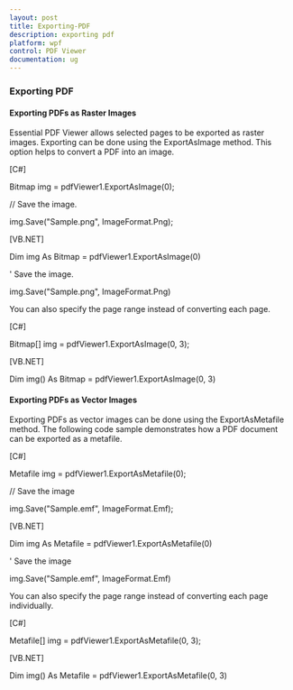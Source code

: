 ```yaml
---
layout: post
title: Exporting-PDF 
description: exporting pdf 
platform: wpf
control: PDF Viewer
documentation: ug
---
```


### Exporting PDF

#### Exporting PDFs as Raster Images

Essential PDF Viewer allows selected pages to be exported as raster images. Exporting can be done using the ExportAsImage method. This option helps to convert a PDF into an image.

[C#]

Bitmap img = pdfViewer1.ExportAsImage(0);



// Save the image.

img.Save("Sample.png", ImageFormat.Png);



[VB.NET]

Dim img As Bitmap = pdfViewer1.ExportAsImage(0)



' Save the image.

img.Save("Sample.png", ImageFormat.Png)



You can also specify the page range instead of converting each page.

[C#]

Bitmap[] img = pdfViewer1.ExportAsImage(0, 3);



[VB.NET]

Dim img() As Bitmap = pdfViewer1.ExportAsImage(0, 3)

#### Exporting PDFs as Vector Images

Exporting PDFs as vector images can be done using the ExportAsMetafile method. The following code sample demonstrates how a PDF document can be exported as a metafile.

[C#]

Metafile img = pdfViewer1.ExportAsMetafile(0);



// Save the image

img.Save("Sample.emf", ImageFormat.Emf);



[VB.NET]

Dim img As Metafile = pdfViewer1.ExportAsMetafile(0)



' Save the image

img.Save("Sample.emf", ImageFormat.Emf)



You can also specify the page range instead of converting each page individually.

[C#]

Metafile[] img = pdfViewer1.ExportAsMetafile(0, 3);



[VB.NET]

Dim img() As Metafile = pdfViewer1.ExportAsMetafile(0, 3)

